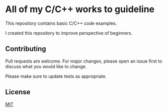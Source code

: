 # All of my C/C++ works to guideline

This repository contains basic C/C++ code examples.

I created this repository to improve perspective of beginners.

## Contributing
Pull requests are welcome. For major changes, please open an issue first to discuss what you would like to change.

Please make sure to update tests as appropriate.

## License
[MIT](https://choosealicense.com/licenses/mit/)
